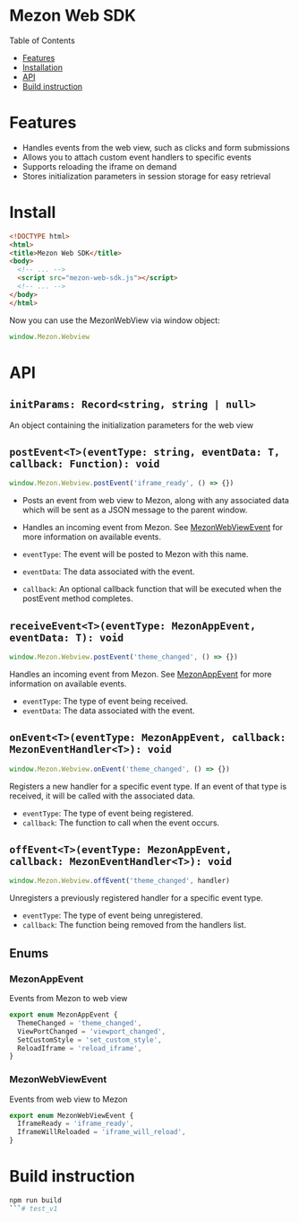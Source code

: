 

**Mezon Web SDK**
================
Table of Contents
* [Features](#features)
* [Installation](#installation)
* [API](#API)
* [Build instruction](#build-instruction)

# Features

* Handles events from the web view, such as clicks and form submissions
* Allows you to attach custom event handlers to specific events
* Supports reloading the iframe on demand
* Stores initialization parameters in session storage for easy retrieval

# Install
```html
<!DOCTYPE html>
<html>
<title>Mezon Web SDK</title>
<body>
  <!-- ... -->
  <script src="mezon-web-sdk.js"></script>
  <!-- ... -->
</body>
</html>
```
Now you can use the MezonWebView via window object:
```js
window.Mezon.Webview
```

# API
##  `initParams: Record<string, string | null>`
An object containing the initialization parameters for the web view

## `postEvent<T>(eventType: string, eventData: T, callback: Function): void`

```js
window.Mezon.Webview.postEvent('iframe_ready', () => {})
```

* Posts an event from web view to Mezon, along with any associated data which will be sent as a JSON message to the parent window.

* Handles an incoming event from Mezon. See [MezonWebViewEvent](#MezonWebViewEvent) for more information on available events.

* `eventType`: The event will be posted to Mezon with this name.
* `eventData`: The data associated with the event.
* `callback`: An optional callback function that will be executed when the postEvent method completes.

## `receiveEvent<T>(eventType: MezonAppEvent, eventData: T): void`

```js
window.Mezon.Webview.postEvent('theme_changed', () => {})
```

Handles an incoming event from Mezon. See [MezonAppEvent](#MezonAppEvent) for more information on available events.

* `eventType`: The type of event being received.
* `eventData`: The data associated with the event.

## `onEvent<T>(eventType: MezonAppEvent, callback: MezonEventHandler<T>): void`

```js
window.Mezon.Webview.onEvent('theme_changed', () => {})
```

Registers a new handler for a specific event type. If an event of that type is received, it will be called with the associated data.

* `eventType`: The type of event being registered.
* `callback`: The function to call when the event occurs.

## `offEvent<T>(eventType: MezonAppEvent, callback: MezonEventHandler<T>): void`

```js
window.Mezon.Webview.offEvent('theme_changed', handler)
```
Unregisters a previously registered handler for a specific event type.

* `eventType`: The type of event being unregistered.
* `callback`: The function being removed from the handlers list.

## Enums
### MezonAppEvent
Events from Mezon to web view
```ts
export enum MezonAppEvent {
  ThemeChanged = 'theme_changed',
  ViewPortChanged = 'viewport_changed',
  SetCustomStyle = 'set_custom_style',
  ReloadIframe = 'reload_iframe',
}
```
### MezonWebViewEvent
Events from web view to Mezon
```ts
export enum MezonWebViewEvent {
  IframeReady = 'iframe_ready',
  IframeWillReloaded = 'iframe_will_reload',
}
```
# Build instruction
```bash
npm run build
```# test_v1
